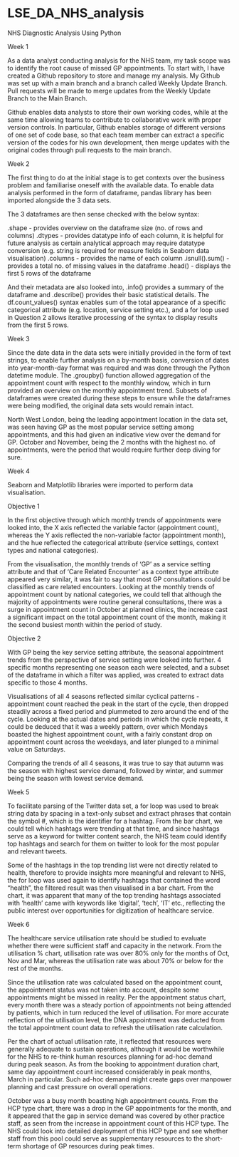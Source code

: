 # LSE_DA_NHS_analysis
NHS Diagnostic Analysis Using Python

Week 1

As a data analyst conducting analysis for the NHS team, my task scope was to identify the root cause of missed GP appointments. To start with, I have created a Github repository to store and manage my analysis. My Github was set up with a main branch and a branch called Weekly Update Branch. Pull requests will be made to merge updates from the Weekly Update Branch to the Main Branch.

Github enables data analysts to store their own working codes, while at the same time allowing teams to contribute to collaborative work with proper version controls. In particular, Github enables storage of different versions of one set of code base, so that each team member can extract a specific version of the codes for his own development, then merge updates with the original codes through pull requests to the main branch.


Week 2

The first thing to do at the initial stage is to get contexts over the business problem and familiarise oneself with the available data. To enable data analysis performed in the form of dataframe, pandas library has been imported alongside the 3 data sets.

The 3 dataframes are then sense checked with the below syntax:

.shape - provides overview on the dataframe size (no. of rows and columns)
.dtypes - provides datatype info of each column, it is helpful for future analysis as certain analytical approach may require datatype conversion (e.g. string is required for measure fields in Seaborn data visualisation)
.columns - provides the name of each column
.isnull().sum() - provides a total no. of missing values in the dataframe
.head() - displays the first 5 rows of the dataframe 

And their metadata are also looked into, .info() provides a summary of the dataframe and .describe() provides their basic statistical details. The df.count_values() syntax enables sum of the total appearance of a specific categorical attribute (e.g. location, service setting etc.), and a for loop used in Question 2 allows iterative processing of the syntax to display results from the first 5 rows.


Week 3

Since the date data in the data sets were initially provided in the form of text strings, to enable further analysis on a by-month basis, conversion of dates into year-month-day format was required and was done through the Python datetime module. The .groupby() function allowed aggregation of the appointment count with respect to the monthly window, which in turn provided an overview on the monthly appointment trend. Subsets of dataframes were created during these steps to ensure while the dataframes were being modified, the original data sets would remain intact.

North West London, being the leading appointment location in the data set, was seen having GP as the most popular service setting among appointments, and this had given an indicative view over the demand for GP. October and November, being the 2 months with the highest no. of appointments, were the period that would require further deep diving for sure.


Week 4

Seaborn and Matplotlib libraries were imported to perform data visualisation.

Objective 1

In the first objective through which monthly trends of appointments were looked into, the X axis reflected the variable factor (appointment count), whereas the Y axis reflected the non-variable factor (appointment month), and the hue reflected the categorical attribute (service settings, context types and national categories). 

From the visualisation, the monthly trends of ‘GP’ as a service setting attribute and that of ‘Care Related Encounter’ as a context type attribute appeared very similar, it was fair to say that most GP consultations could be classified as care related encounters. Looking at the monthly trends of appointment count by national categories, we could tell that although the majority of appointments were routine general consultations, there was a surge in appointment count in October at planned clinics, the increase cast a significant impact on the total appointment count of the month, making it the second busiest month within the period of study.

Objective 2

With GP being the key service setting attribute, the seasonal appointment trends from the perspective of service setting were looked into further. 4 specific months representing one season each were selected, and a subset of the dataframe in which a filter was applied, was created to extract data specific to those 4 months.

Visualisations of all 4 seasons reflected similar cyclical patterns - appointment count reached the peak in the start of the cycle, then dropped steadily across a fixed period and plummeted to zero around the end of the cycle. Looking at the actual dates and periods in which the cycle repeats, it could be deduced that it was a weekly pattern, over which Mondays boasted the highest appointment count, with a fairly constant drop on appointment count across the weekdays, and later plunged to a minimal value on Saturdays.

Comparing the trends of all 4 seasons, it was true to say that autumn was the season with highest service demand, followed by winter, and summer being the season with lowest service demand.


Week 5

To facilitate parsing of the Twitter data set, a for loop was used to break string data by spacing in a text-only subset and extract phrases that contain the symbol #, which is the identifier for a hashtag. From the bar chart, we could tell which hashtags were trending at that time, and since hashtags serve as a keyword for twitter content search, the NHS team could identify top hashtags and search for them on twitter to look for the most popular and relevant tweets.

Some of the hashtags in the top trending list were not directly related to health, therefore to provide insights more meaningful and relevant to NHS, the for loop was used again to identify hashtags that contained the word “health”, the filtered result was then visualised in a bar chart. From the chart, it was apparent that many of the top trending hashtags associated with ‘health’ came with keywords like ‘digital’, ‘tech’, ‘IT’ etc., reflecting the public interest over opportunities for digitization of healthcare service.


Week 6

The healthcare service utilisation rate should be studied to evaluate whether there were sufficient staff and capacity in the network. From the utilisation % chart, utilisation rate was over 80% only for the months of Oct, Nov and Mar, whereas the utilisation rate was about 70% or below for the rest of the months.

Since the utilisation rate was calculated based on the appointment count, the appointment status was not taken into account, despite some appointments might be missed in reality. Per the appointment status chart, every month there was a steady portion of appointments not being attended by patients, which in turn reduced the level of utilisation. For more accurate reflection of the utilisation level, the DNA appointment was deducted from the total appointment count data to refresh the utilisation rate calculation.

Per the chart of actual utilisation rate, it reflected that resources were generally adequate to sustain operations, although it would be worthwhile for the NHS to re-think human resources planning for ad-hoc demand during peak season. As from the booking to appointment duration chart, same day appointment count increased considerably in peak months, March in particular. Such ad-hoc demand might create gaps over manpower planning and cast pressure on overall operations.

October was a busy month boasting high appointment counts. From the HCP type chart, there was a drop in the GP appointments for the month, and it appeared that the gap in service demand was covered by other practice staff, as seen from the increase in appointment count of this HCP type. The NHS could look into detailed deployment of this HCP type and see whether staff from this pool could serve as supplementary resources to the short-term shortage of GP resources during peak times.
